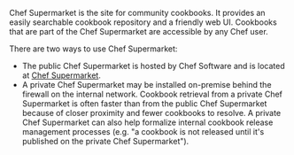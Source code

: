 Chef Supermarket is the site for community cookbooks. It provides an
easily searchable cookbook repository and a friendly web UI. Cookbooks
that are part of the Chef Supermarket are accessible by any Chef user.

There are two ways to use Chef Supermarket:

- The public Chef Supermarket is hosted by Chef Software and is
    located at [Chef Supermarket](https://supermarket.chef.io/).
- A private Chef Supermarket may be installed on-premise behind the
    firewall on the internal network. Cookbook retrieval from a private
    Chef Supermarket is often faster than from the public Chef
    Supermarket because of closer proximity and fewer cookbooks to
    resolve. A private Chef Supermarket can also help formalize internal
    cookbook release management processes (e.g. "a cookbook is not
    released until it's published on the private Chef Supermarket").